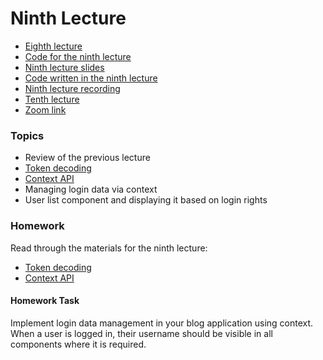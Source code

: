 # Ninth Lecture

- [Eighth lecture](../Lesson-08/README.md)
- [Code for the ninth lecture](./code/blog.zip)
- [Ninth lecture slides](Slides.md)
- [Code written in the ninth lecture]()
- [Ninth lecture recording]()
- [Tenth lecture](../Lesson-10/README.md)
- [Zoom link]()

### Topics

- Review of the previous lecture
- [Token decoding](../../../Front-End-Frameworks/Topics/React-Decode-JWT/README.md)
- [Context API](../../../Front-End-Frameworks/Topics/React-Context-API/README.md)
- Managing login data via context
- User list component and displaying it based on login rights

### Homework

Read through the materials for the ninth lecture:

- [Token decoding](../../../Front-End-Frameworks/Topics/React-Decode-JWT/README.md)
- [Context API](../../../Front-End-Frameworks/Topics/React-Context-API/README.md)

#### Homework Task

Implement login data management in your blog application using context. When a user is logged in, their username should be visible in all components where it is required.
